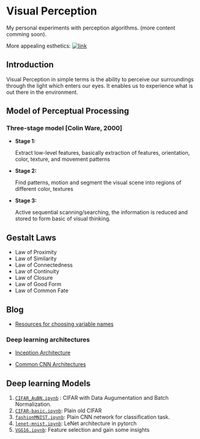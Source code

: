 # Visual Perception

My personal experiments with perception algorithms. (more content comming soon).

More appealing esthetics: [![link](https://img.shields.io/badge/docs-cool%20stuff!-blue.svg)](https://ssaket.github.io/visual-perception/)

## Introduction

Visual Perception in simple terms is the ability to perceive our surroundings through the light which enters our eyes. It enables us to experience what is out there in the environment.

## Model of Perceptual Processing

### Three-stage model [Colin Ware, 2000]

- **Stage 1:**

    Extract low-level features, basically extraction of features, orientation, color, texture, and movement patterns

- **Stage 2:**

    Find patterns, motion and segment the visual scene into regions of different color, textures

- **Stage 3:**

    Active sequential scanning/searching, the information is reduced and stored to form basic of visual thinking.

## Gestalt Laws

- Law of Proximity
- Law of Similarity
- Law of Connectedness
- Law of Continuity
- Law of Closure
- Law of Good Form
- Law of Common Fate

## Blog

- [Resources for choosing variable names](blogs/rss-variable-names.md)

### Deep learning architectures

- [Inception Architecture](blogs/inception.md)

- [Common CNN Architectures](blogs/common_cnns.md)

## Deep learning Models

1. [`CIFAR_AuBN.ipynb`](models/CIFAR_AuBN.ipynb) : CIFAR with Data Augumentation and Batch Normalization.
2. [`CIFAR-basic.ipynb`](models/CIFAR-basic.ipynb): Plain old CIFAR
3. [`fashionMNIST.ipynb`](models/fashionMNIST.ipynb): Plain CNN network for classification task.
4. [`lenet-mnist.ipynb`](models/lenet-mnist.ipynb): LeNet architecture in pytorch
5. [`VGG16.ipynb`](models/VGG16.ipynb): Feature selection and gain some insights
